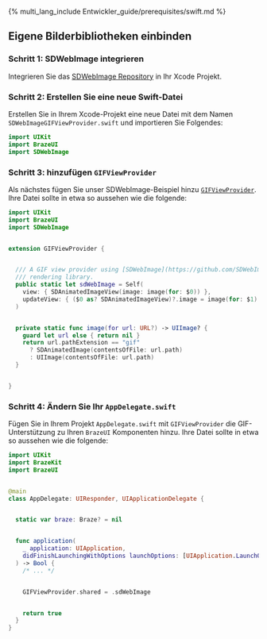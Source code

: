 {% multi_lang_include Entwickler_guide/prerequisites/swift.md %}

## Eigene Bilderbibliotheken einbinden

### Schritt 1: SDWebImage integrieren

Integrieren Sie das [SDWebImage Repository](https://github.com/SDWebImage/SDWebImage) in Ihr Xcode Projekt.

### Schritt 2: Erstellen Sie eine neue Swift-Datei

Erstellen Sie in Ihrem Xcode-Projekt eine neue Datei mit dem Namen `SDWebImageGIFViewProvider.swift` und importieren Sie Folgendes:

```swift
import UIKit
import BrazeUI
import SDWebImage
```

### Schritt 3: hinzufügen `GIFViewProvider`

Als nächstes fügen Sie unser SDWebImage-Beispiel hinzu [`GIFViewProvider`](https://braze-inc.github.io/braze-swift-sdk/documentation/brazeui/gifviewprovider/). Ihre Datei sollte in etwa so aussehen wie die folgende:

```swift
import UIKit
import BrazeUI
import SDWebImage


extension GIFViewProvider {


  /// A GIF view provider using [SDWebImage](https://github.com/SDWebImage/SDWebImage) as a
  /// rendering library.
  public static let sdWebImage = Self(
    view: { SDAnimatedImageView(image: image(for: $0)) },
    updateView: { ($0 as? SDAnimatedImageView)?.image = image(for: $1) }
  )


  private static func image(for url: URL?) -> UIImage? {
    guard let url else { return nil }
    return url.pathExtension == "gif"
      ? SDAnimatedImage(contentsOfFile: url.path)
      : UIImage(contentsOfFile: url.path)
  }


}
```

### Schritt 4: Ändern Sie Ihr `AppDelegate.swift`

Fügen Sie in Ihrem Projekt `AppDelegate.swift` mit `GIFViewProvider` die GIF-Unterstützung zu Ihren `BrazeUI` Komponenten hinzu. Ihre Datei sollte in etwa so aussehen wie die folgende:

```swift
import UIKit
import BrazeKit
import BrazeUI


@main
class AppDelegate: UIResponder, UIApplicationDelegate {


  static var braze: Braze? = nil


  func application(
    _ application: UIApplication,
    didFinishLaunchingWithOptions launchOptions: [UIApplication.LaunchOptionsKey: Any]?
  ) -> Bool {
    /* ... */


    GIFViewProvider.shared = .sdWebImage


    return true
  }
}
```
